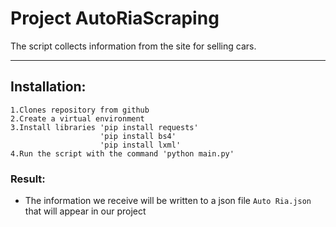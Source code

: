 # Project AutoRiaScraping
The script collects information from the site for selling cars.
___
## Installation:
    1.Clones repository from github
    2.Create a virtual environment
    3.Install libraries 'pip install requests'
                        'pip install bs4'
                        'pip install lxml'
    4.Run the script with the command 'python main.py'


### Result:
* The information we receive will be written to a json file
```Auto Ria.json``` that will appear in our project
